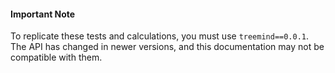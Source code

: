 
   #### Important Note
   
   To replicate these tests and calculations, you must use ``treemind==0.0.1``.  
   The API has changed in newer versions, and this documentation may not be compatible with them.

